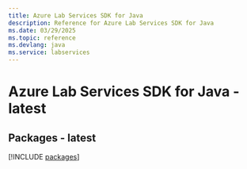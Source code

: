 ```yaml
---
title: Azure Lab Services SDK for Java
description: Reference for Azure Lab Services SDK for Java
ms.date: 03/29/2025
ms.topic: reference
ms.devlang: java
ms.service: labservices
---
```

# Azure Lab Services SDK for Java - latest
## Packages - latest
[!INCLUDE [packages](lab-services-index.md)]